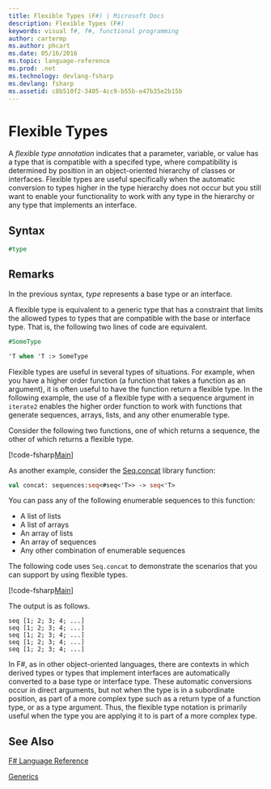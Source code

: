 ```yaml
---
title: Flexible Types (F#) | Microsoft Docs
description: Flexible Types (F#)
keywords: visual f#, f#, functional programming
author: cartermp
ms.author: phcart
ms.date: 05/16/2016
ms.topic: language-reference
ms.prod: .net
ms.technology: devlang-fsharp
ms.devlang: fsharp
ms.assetid: c8b510f2-3405-4cc9-b55b-e47b35e2b15b 
---
```


# Flexible Types

A *flexible type annotation* indicates that a parameter, variable, or value has a type that is compatible with a specifed type, where compatibility is determined by position in an object-oriented hierarchy of classes or interfaces. Flexible types are useful specifically when the automatic conversion to types higher in the type hierarchy does not occur but you still want to enable your functionality to work with any type in the hierarchy or any type that implements an interface.

## Syntax

```fsharp
#type
```

## Remarks

In the previous syntax, *type* represents a base type or an interface.

A flexible type is equivalent to a generic type that has a constraint that limits the allowed types to types that are compatible with the base or interface type. That is, the following two lines of code are equivalent.

```fsharp
#SomeType

'T when 'T :> SomeType
```

Flexible types are useful in several types of situations. For example, when you have a higher order function (a function that takes a function as an argument), it is often useful to have the function return a flexible type. In the following example, the use of a flexible type with a sequence argument in `iterate2` enables the higher order function to work with functions that generate sequences, arrays, lists, and any other enumerable type.

Consider the following two functions, one of which returns a sequence, the other of which returns a flexible type.

[!code-fsharp[Main](../../../samples/snippets/fsharp/lang-ref-2/snippet4101.fs)]

As another example, consider the [Seq.concat](https://msdn.microsoft.com/library/2eeb69a9-fc2f-4b7d-8dee-101fa2b00712) library function:

```fsharp
val concat: sequences:seq<#seq<'T>> -> seq<'T>
```

You can pass any of the following enumerable sequences to this function:

- A list of lists
- A list of arrays
- An array of lists
- An array of sequences
- Any other combination of enumerable sequences

The following code uses `Seq.concat` to demonstrate the scenarios that you can support by using flexible types.

[!code-fsharp[Main](../../../samples/snippets/fsharp/lang-ref-2/snippet4102.fs)]

The output is as follows.

```
seq [1; 2; 3; 4; ...]
seq [1; 2; 3; 4; ...]
seq [1; 2; 3; 4; ...]
seq [1; 2; 3; 4; ...]
seq [1; 2; 3; 4; ...]
```

In F#, as in other object-oriented languages, there are contexts in which derived types or types that implement interfaces are automatically converted to a base type or interface type. These automatic conversions occur in direct arguments, but not when the type is in a subordinate position, as part of a more complex type such as a return type of a function type, or as a type argument. Thus, the flexible type notation is primarily useful when the type you are applying it to is part of a more complex type.

## See Also

[F# Language Reference](index.md)

[Generics](generics/index.md)
